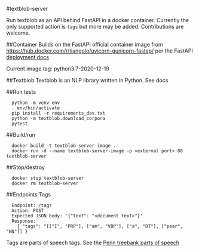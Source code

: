 #textblob-server

Run textblob as an API behind FastAPI in a docker container. Currently the only supported action is `tags` but more may be added. Contributions are welcome.

##Container
Builds on the FastAPI official container image from https://hub.docker.com/r/tiangolo/uvicorn-gunicorn-fastap/ per the FastAPI [deployment docs](https://fastapi.tiangolo.com/deployment/docker)

Current image tag: python3.7-2020-12-19

##Textblob
Textblob is an NLP library written in Python. See docs

##Run tests
```
  python -m venv env
  . env/bin/activate
  pip install -r requirements_dev.txt
  python -m textblob.download_corpora
  pytest
```

##Build/run
```
  docker build -t textblob-server-image .
  docker run -d --name textblob-server-image -p <external port>:80 textblob-server
```

##Stop/destroy
```
  docker stop textblob-server
  docker rm textblob-server
```

##Endpoints
Tags
```
  Endpoint: /tags
  Action: POST
  Expected JSON body: '{"text": "<document text>"}'
  Response:
    { "tags": "[["I", "PRP"], ["am", "VBP"], ["a", "DT"], ["pear", "NN"]] }
```
Tags are parts of speech tags. See the [Penn treebank parts of speech](https://www.ling.upenn.edu/courses/Fall_2003/ling001/penn_treebank_pos.html)

